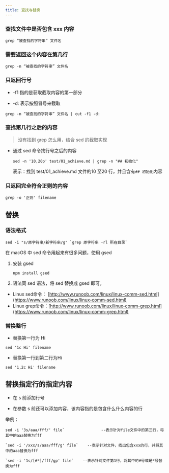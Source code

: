 ```yaml
---
title: 查找与替换
---
```

### 查找文件中是否包含 xxx 内容

```
grep “被查找的字符串” 文件名
```

### 需要返回这个内容在第几行

```
grep -n “被查找的字符串” 文件名
```

### 只返回行号

- -f1 指的是获取截取内容的第一部分

- -d: 表示按照冒号来截取

```
grep -n “被查找的字符串” 文件名 | cut -f1 -d:
```

### 查找第几行之后的内容

> 没有找到 grep 怎么用，结合 sed 的截取实现

- 通过 sed 命令找行号之后的内容

  ```
  sed -n '10,20p' test/01_achieve.md | grep -n "## 初始化"
  ```

  表示：找到 test/01_achieve.md 文件的10 至20 行，并且含有`## 初始化`内容

### 只返回完全符合正则的内容

```
grep -o '正则' filename
```

## 替换

### 语法格式

```
sed -i "s/原字符串/新字符串/g" `grep 原字符串 -rl 所在目录`
```

在 macOS 中 sed 命令用起来有很多问题，使用 gsed

1. 安装 gsed

   ```
   npm install gsed
   ```

2. 语法同 sed 语法，将 sed 替换成 gsed 即可。

- Linux sed命令： [http://www.runoob.com/linux/linux-comm-sed.html](https://www.runoob.com/linux/linux-comm-sed.html)
- Linux grep命令：[http://www.runoob.com/linux/linux-comm-grep.html](https://www.runoob.com/linux/linux-comm-grep.html)

### 替换整行

- 替换第一行为 Hi

```
sed '1c Hi' filename
```

- 替换第一行到第二行为Hi

```
sed '1,2c Hi' filename
```

## 替换指定行的指定内容

- 在 s 前添加行号

- 在参数 s 前还可以添加内容，该内容指的是包含什么什么内容的行

举例：

```
sed -i '3s/aaa/fff/' file`                --表示针对file文件中的第三行，将其中的aaa替换为fff

`sed -i '/xxx/s/aaa/fff/g' file`    --表示针对文件，找出包含xxx的行，并将其中的aaa替换为fff

`sed -i '1s/[#*]/fff/gp' file`    --表示针对文件第1行，将其中的#号或是*号替换为fff
```
